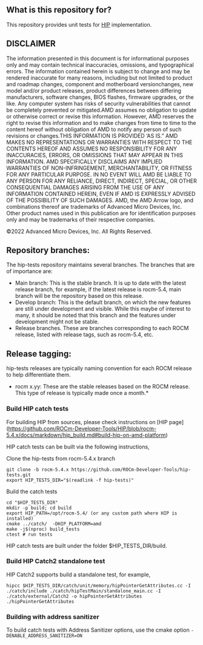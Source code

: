 ## What is this repository for? ###

This repository provides unit tests for  [HIP](https://github.com/ROCm-Developer-Tools/HIP) implementation.

## DISCLAIMER

The information presented in this document is for informational purposes only and may contain technical inaccuracies, omissions, and typographical errors. The information contained herein is subject to change and may be rendered inaccurate for many reasons, including but not limited to product and roadmap changes, component and motherboard versionchanges, new model and/or product releases, product differences between differing manufacturers, software changes, BIOS flashes, firmware upgrades, or the like. Any computer system has risks of security vulnerabilities that cannot be completely prevented or mitigated.AMD assumes no obligation to update or otherwise correct or revise this information. However, AMD reserves the right to revise this information and to make changes from time to time to the content hereof without obligation of AMD to notify any person of such revisions or changes.THIS INFORMATION IS PROVIDED ‘AS IS.” AMD MAKES NO REPRESENTATIONS OR WARRANTIES WITH RESPECT TO THE CONTENTS HEREOF AND ASSUMES NO RESPONSIBILITY FOR ANY INACCURACIES, ERRORS, OR OMISSIONS THAT MAY APPEAR IN THIS INFORMATION. AMD SPECIFICALLY DISCLAIMS ANY IMPLIED WARRANTIES OF NON-INFRINGEMENT, MERCHANTABILITY, OR FITNESS FOR ANY PARTICULAR PURPOSE. IN NO EVENT WILL AMD BE LIABLE TO ANY PERSON FOR ANY RELIANCE, DIRECT, INDIRECT, SPECIAL, OR OTHER CONSEQUENTIAL DAMAGES ARISING FROM THE USE OF ANY INFORMATION CONTAINED HEREIN, EVEN IF AMD IS EXPRESSLY ADVISED OF THE POSSIBILITY OF SUCH DAMAGES. AMD, the AMD Arrow logo, and combinations thereof are trademarks of Advanced Micro Devices, Inc. Other product names used in this publication are for identification purposes only and may be trademarks of their respective companies.

©2022 Advanced Micro Devices, Inc. All Rights Reserved.

## Repository branches:

The hip-tests repository maintains several branches. The branches that are of importance are:

* Main branch: This is the stable branch. It is up to date with the latest release branch, for example, if the latest release is rocm-5.4, main branch will be the repository based on this release.
* Develop branch: This is the default branch, on which the new features are still under development and visible. While this maybe of interest to many, it should be noted that this branch and the features under development might not be stable.
* Release branches. These are branches corresponding to each ROCM release, listed with release tags, such as rocm-5.4, etc.

## Release tagging:

hip-tests releases are typically naming convention for each ROCM release to help differentiate them.

* rocm x.yy: These are the stable releases based on the ROCM release.
  This type of release is typically made once a month.*


### Build HIP catch tests

For building HIP from sources, please check instructions on [HIP page] (https://github.com/ROCm-Developer-Tools/HIP/blob/rocm-5.4.x/docs/markdown/hip_build.md#build-hip-on-amd-platform)

HIP catch tests can be built via the following instructions,

Clone the hip-tests from rocm-5.4.x branch
```
git clone -b rocm-5.4.x https://github.com/ROCm-Developer-Tools/hip-tests.git
export HIP_TESTS_DIR="$(readlink -f hip-tests)"
```

Build the catch tests
```
cd "$HIP_TESTS_DIR"
mkdir -p build; cd build
export HIP_PATH=/opt/rocm-5.4/ (or any custom path where HIP is installed)
cmake ../catch/  -DHIP_PLATFORM=amd
make -j$(nproc) build_tests
ctest # run tests
```

HIP catch tests are built under the folder $HIP_TESTS_DIR/build.

### Build HIP Catch2 standalone test

HIP Catch2 supports build a standalone test, for example,

```
hipcc $HIP_TESTS_DIR/catch/unit/memory/hipPointerGetAttributes.cc -I ./catch/include ./catch/hipTestMain/standalone_main.cc -I ./catch/external/Catch2 -o hipPointerGetAttributes
./hipPointerGetAttributes
```

### Building with address sanitizer

To build catch tests with Address Sanitizer options, use the cmake option `-DENABLE_ADDRESS_SANITIZER=ON`
